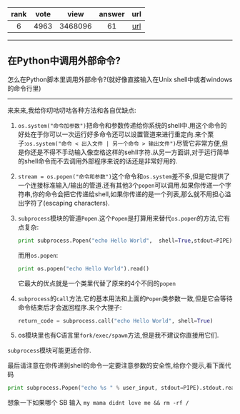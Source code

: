 
| rank | vote | view | answer | url |
|:-:|:-:|:-:|:-:|:-:|
|6|4963|3468096|61| [url](http://stackoverflow.com/questions/89228/calling-an-external-command-from-python) |
***

## 在Python中调用外部命令?

怎么在Python脚本里调用外部命令?(就好像直接输入在Unix shell中或者windows的命令行里)

***

来来来,我给你叨咕叨咕各种方法和各自优缺点:

1. `os.system("命令加参数")`把命令和参数传递给你系统的shell中.用这个命令的好处在于你可以一次运行好多命令还可以设置管道来进行重定向.来个栗子:`os.system("命令 < 出入文件 | 另一个命令 > 输出文件")`尽管它非常方便,但是你还是不得不手动输入像空格这样的sehll字符.从另一方面讲,对于运行简单的shell命令而不去调用外部程序来说的话还是非常好用的.
2. `stream = os.popen("命令和参数")`这个命令和`os.system`差不多,但是它提供了一个连接标准输入/输出的管道.还有其他3个`popen`可以调用.如果你传递一个字符串,你的命令会把它传递给shell,如果你传递的是一个列表,那么就不用担心溢出字符了(escaping characters).
3. `subprocess`模块的管道`Popen`.这个`Popen`是打算用来替代`os.popen`的方法,它有点复杂:

	```python
	print subprocess.Popen("echo Hello World", 	shell=True,stdout=PIPE).stdout.read()
	```

	而用`os.popen`:

	```python
	print os.popen("echo Hello World").read()
	```

	它最大的优点就是一个类里代替了原来的4个不同的`popen`

4. `subprocess`的`call`方法.它的基本用法和上面的`Popen`类参数一致,但是它会等待命令结束后才会返回程序.来个大狸子:

	```python
	return_code = subprocess.call("echo Hello World", shell=True)
	```

5. os模块里也有C语言里`fork/exec/spawn`方法,但是我不建议你直接用它们.


`subprocess`模块可能更适合你.

最后请注意在你传递到shell的命令一定要注意参数的安全性,给你个提示,看下面代码

```python
print subprocess.Popen("echo %s " % user_input, stdout=PIPE).stdout.read()
```

想象一下如果哪个 SB 输入 `my mama didnt love me && rm -rf /`

